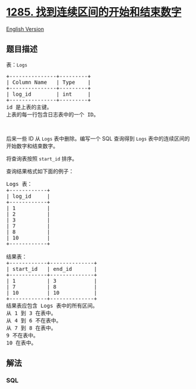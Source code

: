 # [1285. 找到连续区间的开始和结束数字](https://leetcode-cn.com/problems/find-the-start-and-end-number-of-continuous-ranges)

[English Version](https://github.com/yanglr/leetcode-ac/blob/master/assets/1200-1299/1285.Find%20the%20Start%20and%20End%20Number%20of%20Continuous%20Ranges/README_EN.md)

## 题目描述

<!-- 这里写题目描述 -->

<p>表：<code>Logs</code></p>

<pre>
+---------------+---------+
| Column Name   | Type    |
+---------------+---------+
| log_id        | int     |
+---------------+---------+
id 是上表的主键。
上表的每一行包含日志表中的一个 ID。
</pre>

<p>&nbsp;</p>

<p>后来一些 ID 从&nbsp;<code>Logs</code>&nbsp;表中删除。编写一个 SQL 查询得到&nbsp;<code>Logs</code>&nbsp;表中的连续区间的开始数字和结束数字。</p>

<p>将查询表按照 <code>start_id</code>&nbsp;排序。</p>

<p>查询结果格式如下面的例子：</p>

<pre>
Logs 表：
+------------+
| log_id     |
+------------+
| 1          |
| 2          |
| 3          |
| 7          |
| 8          |
| 10         |
+------------+

结果表：
+------------+--------------+
| start_id   | end_id       |
+------------+--------------+
| 1          | 3            |
| 7          | 8            |
| 10         | 10           |
+------------+--------------+
结果表应包含 Logs 表中的所有区间。
从 1 到 3 在表中。
从 4 到 6 不在表中。
从 7 到 8 在表中。
9 不在表中。
10 在表中。
</pre>


## 解法

<!-- 这里可写通用的实现逻辑 -->

<!-- tabs:start -->

### **SQL**

```sql

```

<!-- tabs:end -->